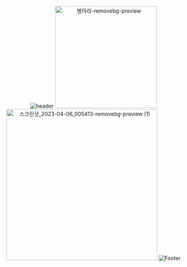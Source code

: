 <div align="center">
 
![header](https://capsule-render.vercel.app/api?type=egg&color=FFFF00&height=200&text=Hello,%20I'm%20SinHeung✌🏻%20&fontSize=60&animation=blinking) 
<img width="270" alt="병아리-removebg-preview" src="https://user-images.githubusercontent.com/80873447/191020390-9b0f76d7-28fe-4582-acf4-953cc438dc10.png">
<img width="400" alt="스크린샷_2023-04-06_005413-removebg-preview (1)" src="https://user-images.githubusercontent.com/80873447/230136406-dd998167-c118-46f8-8586-7b3024f6c8e8.png">
![Footer](https://capsule-render.vercel.app/api?type=egg&color=FFFF00&height=200&section=footer)
</div>









